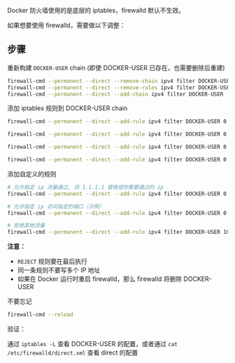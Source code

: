 Docker 防火墙使用的是底层的 iptables，firewalld 默认不生效。

如果想要使用 firewalld，需要做以下调整：

## 步骤

重新构建 `DOCKER-USER` chain (即使 DOCKER-USER 已存在，也需要删除后重建)

```sh
firewall-cmd --permanent --direct --remove-chain ipv4 filter DOCKER-USER
firewall-cmd --permanent --direct --remove-rules ipv4 filter DOCKER-USER
firewall-cmd --permanent --direct --add-chain ipv4 filter DOCKER-USER
```

添加 iptables 规则到 DOCKER-USER chain

```sh
firewall-cmd --permanent --direct --add-rule ipv4 filter DOCKER-USER 0 -i docker0 -j ACCEPT -m comment --comment "allows incoming from docker"

firewall-cmd --permanent --direct --add-rule ipv4 filter DOCKER-USER 0 -i docker0 -o eth0 -j ACCEPT -m comment --comment "allows docker to eth0"

firewall-cmd --permanent --direct --add-rule ipv4 filter DOCKER-USER 0 -m conntrack --ctstate RELATED,ESTABLISHED -j ACCEPT -m comment --comment "allows docker containers to connect to the outside world"

firewall-cmd --permanent --direct --add-rule ipv4 filter DOCKER-USER 0 -j RETURN -s 172.17.0.0/16 -m comment --comment "allow internal docker communication"
```

添加自定义的规则

```sh
# 允许指定 ip 流量通过, 将 1.1.1.1 替换成你需要通过的 ip
firewall-cmd --permanent --direct --add-rule ipv4 filter DOCKER-USER 0 -s 1.1.1.1/32 -j ACCEPT

# 允许指定 ip 访问指定的端口（示例）
firewall-cmd --permanent --direct --add-rule ipv4 filter DOCKER-USER 0 -p tcp -m multiport --dports 80,443 -s 1.1.1.1/32 -j ACCEPT # 你也可以指定端口，這裡僅為示例

# 拒绝其他流量
firewall-cmd --permanent --direct --add-rule ipv4 filter DOCKER-USER 10 -j REJECT --reject-with icmp-host-unreachable -m comment --comment "reject all other traffic"
```

**注意：**

- `REJECT` 规则要在最后执行
- 同一条规则不要写多个 IP 地址
- 如果在 Docker 运行时重启 firewalld，那么 firewalld 将删除 DOCKER-USER

不要忘记

```sh
firewall-cmd --reload
```

验证：

通过 `iptables -L` 查看 DOCKER-USER 的配置，或者通过 `cat /etc/firewalld/direct.xml` 查看 direct 的配置

